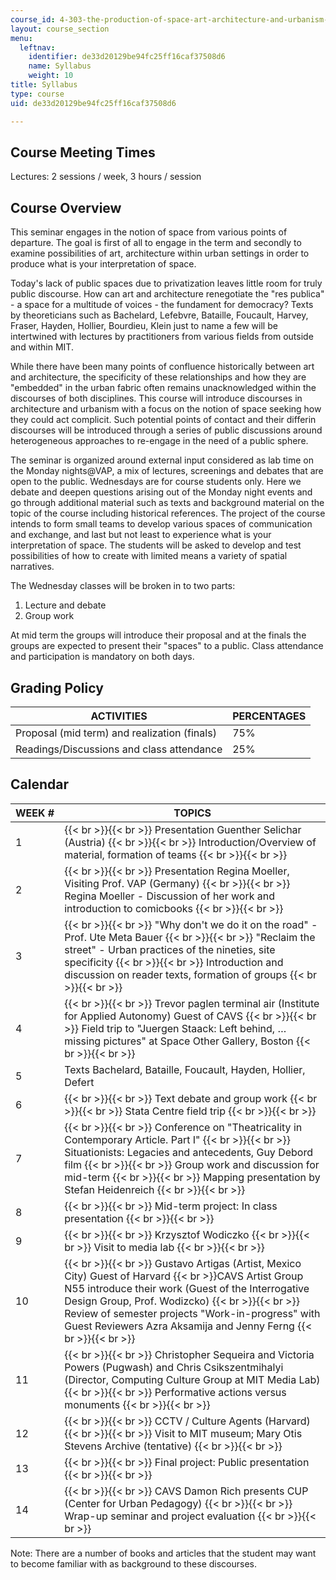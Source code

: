 ```yaml
---
course_id: 4-303-the-production-of-space-art-architecture-and-urbanism-in-dialogue-fall-2006
layout: course_section
menu:
  leftnav:
    identifier: de33d20129be94fc25ff16caf37508d6
    name: Syllabus
    weight: 10
title: Syllabus
type: course
uid: de33d20129be94fc25ff16caf37508d6

---
```


Course Meeting Times
--------------------

Lectures: 2 sessions / week, 3 hours / session

Course Overview
---------------

This seminar engages in the notion of space from various points of departure. The goal is first of all to engage in the term and secondly to examine possibilities of art, architecture within urban settings in order to produce what is your interpretation of space.

Today's lack of public spaces due to privatization leaves little room for truly public discourse. How can art and architecture renegotiate the "res publica" - a space for a multitude of voices - the fundament for democracy? Texts by theoreticians such as Bachelard, Lefebvre, Bataille, Foucault, Harvey, Fraser, Hayden, Hollier, Bourdieu, Klein just to name a few will be intertwined with lectures by practitioners from various fields from outside and within MIT.

While there have been many points of confluence historically between art and architecture, the specificity of these relationships and how they are "embedded" in the urban fabric often remains unacknowledged within the discourses of both disciplines. This course will introduce discourses in architecture and urbanism with a focus on the notion of space seeking how they could act complicit. Such potential points of contact and their differin discourses will be introduced through a series of public discussions around heterogeneous approaches to re-engage in the need of a public sphere.

The seminar is organized around external input considered as lab time on the Monday nights@VAP, a mix of lectures, screenings and debates that are open to the public. Wednesdays are for course students only. Here we debate and deepen questions arising out of the Monday night events and go through additional material such as texts and background material on the topic of the course including historical references. The project of the course intends to form small teams to develop various spaces of communication and exchange, and last but not least to experience what is your interpretation of space. The students will be asked to develop and test possibilities of how to create with limited means a variety of spatial narratives.

The Wednesday classes will be broken in to two parts:

1.  Lecture and debate
2.  Group work

At mid term the groups will introduce their proposal and at the finals the groups are expected to present their "spaces" to a public. Class attendance and participation is mandatory on both days.

Grading Policy
--------------

| ACTIVITIES | PERCENTAGES |
| --- | --- |
| Proposal (mid term) and realization (finals) | 75% |
| Readings/Discussions and class attendance | 25% 

Calendar
--------

| WEEK # | TOPICS |
| --- | --- |
| 1 |  {{< br >}}{{< br >}} Presentation Guenther Selichar (Austria) {{< br >}}{{< br >}} Introduction/Overview of material, formation of teams {{< br >}}{{< br >}}  |
| 2 |  {{< br >}}{{< br >}} Presentation Regina Moeller, Visiting Prof. VAP (Germany) {{< br >}}{{< br >}} Regina Moeller - Discussion of her work and introduction to comicbooks {{< br >}}{{< br >}}  |
| 3 |  {{< br >}}{{< br >}} "Why don't we do it on the road" - Prof. Ute Meta Bauer {{< br >}}{{< br >}} "Reclaim the street" - Urban practices of the nineties, site specificity {{< br >}}{{< br >}} Introduction and discussion on reader texts, formation of groups {{< br >}}{{< br >}}  |
| 4 |  {{< br >}}{{< br >}} Trevor paglen terminal air (Institute for Applied Autonomy) Guest of CAVS {{< br >}}{{< br >}} Field trip to "Juergen Staack: Left behind, …missing pictures" at Space Other Gallery, Boston {{< br >}}{{< br >}}  |
| 5 | Texts Bachelard, Bataille, Foucault, Hayden, Hollier, Defert |
| 6 |  {{< br >}}{{< br >}} Text debate and group work {{< br >}}{{< br >}} Stata Centre field trip {{< br >}}{{< br >}}  |
| 7 |  {{< br >}}{{< br >}} Conference on "Theatricality in Contemporary Article. Part I" {{< br >}}{{< br >}} Situationists: Legacies and antecedents, Guy Debord film {{< br >}}{{< br >}} Group work and discussion for mid-term {{< br >}}{{< br >}} Mapping presentation by Stefan Heidenreich {{< br >}}{{< br >}}  |
| 8 |  {{< br >}}{{< br >}} Mid-term project: In class presentation {{< br >}}{{< br >}}  |
| 9 |  {{< br >}}{{< br >}} Krzysztof Wodiczko {{< br >}}{{< br >}} Visit to media lab {{< br >}}{{< br >}}  |
| 10 |  {{< br >}}{{< br >}} Gustavo Artigas (Artist, Mexico City) Guest of Harvard  {{< br >}}CAVS Artist Group N55 introduce their work (Guest of the Interrogative Design Group, Prof. Wodizcko) {{< br >}}{{< br >}} Review of semester projects "Work-in-progress" with Guest Reviewers Azra Aksamija and Jenny Ferng {{< br >}}{{< br >}}  |
| 11 |  {{< br >}}{{< br >}} Christopher Sequeira and Victoria Powers (Pugwash) and Chris Csikszentmihalyi (Director, Computing Culture Group at MIT Media Lab) {{< br >}}{{< br >}} Performative actions versus monuments {{< br >}}{{< br >}}  |
| 12 |  {{< br >}}{{< br >}} CCTV / Culture Agents (Harvard) {{< br >}}{{< br >}} Visit to MIT museum; Mary Otis Stevens Archive (tentative) {{< br >}}{{< br >}}  |
| 13 |  {{< br >}}{{< br >}} Final project: Public presentation {{< br >}}{{< br >}}  |
| 14 |  {{< br >}}{{< br >}} CAVS Damon Rich presents CUP (Center for Urban Pedagogy) {{< br >}}{{< br >}} Wrap-up seminar and project evaluation {{< br >}}{{< br >}}  

Note: There are a number of books and articles that the student may want to become familiar with as background to these discourses.